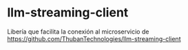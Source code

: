 # llm-streaming-client

Libería que facilita la conexión al microservicio de https://github.com/ThubanTechnologies/llm-streaming-client
